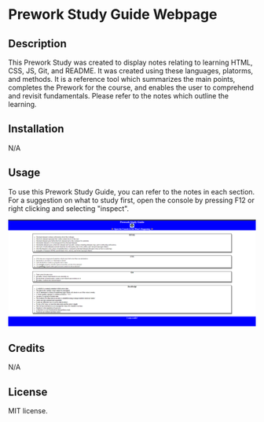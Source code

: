 # Prework Study Guide Webpage

## Description

This Prework Study was created to display notes relating to learning HTML, CSS, JS, Git, and README. It was created using these languages, platorms, and methods. It is a reference tool which summarizes the main points, completes the Prework for the course, and enables the user to comprehend and revisit fundamentals. Please refer to the notes which outline the learning.


## Installation

N/A

## Usage

To use this Prework Study Guide, you can refer to the notes in each section. For a suggestion on what to study first, open the console by pressing F12 or right clicking and selecting "inspect".

![screenshot](assets/images/screenshot.png)

## Credits

N/A

## License

MIT license.